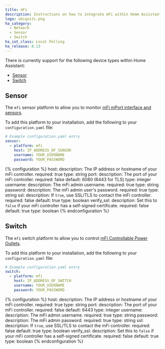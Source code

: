 ```yaml
---
title: mFi
description: Instructions on how to integrate mFi within Home Assistant.
logo: ubiquiti.png
ha_category:
  - Network
  - Sensor
  - Switch
ha_iot_class: Local Polling
ha_release: 0.13
---
```


There is currently support for the following device types within Home Assistant:

- [Sensor](#sensor)
- [Switch](#switch)

## Sensor

The `mfi` sensor platform to allow you to monitor [mFi mPort interface and sensors](https://www.ubnt.com/mfi/mport/).

To add this platform to your installation, add the following to your `configuration.yaml` file:

```yaml
# Example configuration.yaml entry
sensor:
  - platform: mfi
    host: IP_ADDRESS_OF_SENSOR
    username: YOUR_USERNAME
    password: YOUR_PASSWORD
```

{% configuration %}
host:
  description: The IP address or hostname of your mFi controller.
  required: true
  type: string
port:
  description: The port of your mFi controller.
  required: false
  default: 6080 (6443 for TLS)
  type: integer
username:
  description: The mFi admin username.
  required: true
  type: string
password:
  description: The mFi admin user's password.
  required: true
  type: string
ssl:
  description: If `true`, use SSL/TLS to contact the mFi controller.
  required: false
  default: true
  type: boolean
verify_ssl:
  description: Set this to `false` if your mFi controller has a self-signed certificate.
  required: false
  default: true
  type: boolean
{% endconfiguration %}

## Switch

The `mfi` switch platform to allow you to control [mFi Controllable Power Outlets](https://www.ubnt.com/mfi/mpower/).

To add this platform to your installation, add the following to your `configuration.yaml` file:

```yaml
# Example configuration.yaml entry
switch:
  - platform: mfi
    host: IP_ADDRESS_OF_SWITCH
    username: YOUR_USERNAME
    password: YOUR_PASSWORD
```

{% configuration %}
host:
  description: The IP address or hostname of your mFi controller.
  required: true
  type: string
port:
  description: The port of your mFi controller.
  required: false
  default: 6443
  type: integer
username:
  description: The mFi admin username.
  required: true
  type: string
password:
  description: The mFi admin password.
  required: true
  type: string
ssl:
  description: If `true`, use SSL/TLS to contact the mFi controller.
  required: false
  default: true
  type: boolean
verify_ssl:
  description: Set this to `false` if your mFi controller has a self-signed certificate.
  required: false
  default: true
  type: boolean
{% endconfiguration %}
